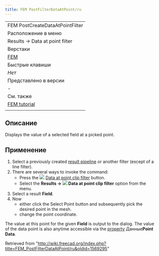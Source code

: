 ```yaml
---
title: FEM PostFilterDataAtPoint/ru
---
```

|  |
| --- |
| FEM PostCreateDataAtPointFilter |
| Расположение в меню |
| Results → Data at point filter |
| Верстаки |
| [FEM](/FEM_Workbench/ru "FEM Workbench/ru") |
| Быстрые клавиши |
| *Нет* |
| Представлено в версии |
| - |
| См. также |
| [FEM tutorial](/FEM_tutorial/ru "FEM tutorial/ru") |
|  |

## Описание

Displays the value of a selected field at a picked point.

## Применение

1. Select a previously created [result pipeline](/FEM_PostPipelineFromResult "FEM PostPipelineFromResult") or another filter (except of a line filter).
2. There are several ways to invoke the command:
   * Press the ![](/images/FEM_PostFilterDataAtPoint.svg) [Data at point clip filter](/FEM_PostFilterDataAtPoint "FEM PostFilterDataAtPoint") button.
   * Select the **Results → ![](/images/FEM_PostFilterDataAtPoint.svg) Data at point clip filter** option from the menu.
3. Select a result **Field**.
4. Now
   * either click the Select Point button and subsequently pick the desired point in the mesh.
   * change the point coordinate.

The value at this point for the given **Field** is output to the dialog. The value of the data point is also anytime accessible via the [property](/Property_editor "Property editor") Данные**Point Data**.

Retrieved from "<http://wiki.freecad.org/index.php?title=FEM_PostFilterDataAtPoint/ru&oldid=1569295>"